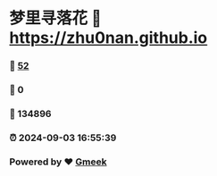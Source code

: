 # 梦里寻落花 :link: https://zhu0nan.github.io 
### :page_facing_up: [52](https://zhu0nan.github.io/tag.html) 
### :speech_balloon: 0 
### :hibiscus: 134896 
### :alarm_clock: 2024-09-03 16:55:39 
### Powered by :heart: [Gmeek](https://github.com/Meekdai/Gmeek)
